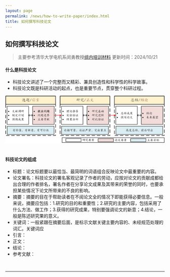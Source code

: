 ```yaml
---
layout: page
permalink: /news/how-to-write-paper/index.html
title: 如何撰写科技论文
---
```


## 如何撰写科技论文

> 主要参考清华大学电机系闵勇教授[组内培训材料](https://lezheng.org/news/how-to-write-paper.assets/怎样撰写科技论文-闵勇.pdf)
> 更新时间：2024/10/21

#### 什么是科技论文
- 科技论文讲述了一个完整而又精彩、兼具创造性和科学性的科学故事。
- 科技论文既是科研活动的起点，也是重要节点，贯穿整个科研过程。

<center>
<img src="/news/how-to-write-paper.assets/fig1.jpg">
</center>

<br>

#### 科技论文的组成

- 标题：论文标题要以最恰当、最简明的词语组合反映论文中最重要的内容。
- 论文署名：科技论文的署名客观记录了作者的劳动，应按对论文的贡献成都给出合理的作者排名，署名作者在分享论文成果及其带来的荣誉的同时，也要承担某些情况下论文所带来的不良的影响。
- 摘要：摘要的目在于帮助读者在不阅论文全的情况下即能获得必要信息。一般来说，摘要应包括：1.研究的目的和重要性；2.研究的主要内容，包括采用了什么方法、做工作；3.获得的研究成果，特别要强调论文的新意；4.结论，一般是陈述研究果的意义。
- 关键词：一般紧跟在摘要后面，是标示文献关键主要内容的、未经规范处理的词汇。关键词应
- 引言：
- 正文：
- 结论：
- 参考文献：


<br>

----

